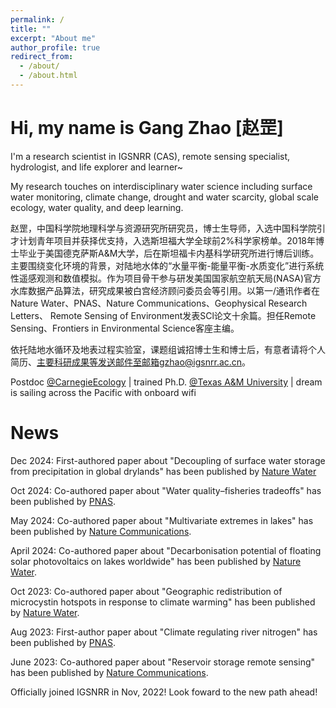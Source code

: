 ```yaml
---
permalink: /
title: ""
excerpt: "About me"
author_profile: true
redirect_from: 
  - /about/
  - /about.html
---
```

Hi, my name is Gang Zhao [赵罡]
=====
I'm a research scientist in IGSNRR (CAS), remote sensing specialist, hydrologist, and life explorer and learner~

My research touches on interdisciplinary water science including surface water monitoring, climate change, drought and water scarcity, global scale ecology, water quality, and deep learning.

赵罡，中国科学院地理科学与资源研究所研究员，博士生导师，入选中国科学院引才计划青年项目并获择优支持，入选斯坦福大学全球前2%科学家榜单。2018年博士毕业于美国德克萨斯A&M大学，后在斯坦福卡内基科学研究所进行博后训练。主要围绕变化环境的背景，对陆地水体的“水量平衡-能量平衡-水质变化”进行系统性遥感观测和数值模拟。作为项目骨干参与研发美国国家航空航天局(NASA)官方水库数据产品算法，研究成果被白宫经济顾问委员会等引用。以第一/通讯作者在Nature Water、PNAS、Nature Communications、Geophysical Research Letters、 Remote Sensing of Environment发表SCl论文十余篇。担任Remote Sensing、Frontiers in Environmental Science客座主编。

依托陆地水循环及地表过程实验室，课题组诚招博士生和博士后，有意者请将个人简历、主要科研成果等发送邮件至邮箱gzhao@igsnrr.ac.cn。

Postdoc [@CarnegieEcology](https://bse.carnegiescience.edu/) | trained Ph.D. [@Texas A&M University](https://engineering.tamu.edu/civil/index.html) | dream is sailing across the Pacific with onboard wifi

News
======
Dec 2024: First-authored paper about "Decoupling of surface water storage from precipitation in global drylands" has been published by [Nature Water](https://doi.org/10.1038/s44221-024-00367-7)

Oct 2024: Co-authored paper about "Water quality–fisheries tradeoffs" has been published by [PNAS](https://doi.org/10.1073/pnas.2322595121).

May 2024: Co-authored paper about "Multivariate extremes in lakes" has been published by [Nature Communications](https://doi.org/10.1038/s41467-024-49012-7).

April 2024: Co-authored paper about "Decarbonisation potential of floating solar photovoltaics on lakes worldwide" has been published by [Nature Water](https://doi.org/10.1038/s44221-024-00251-4).

Oct 2023: Co-authored paper about "Geographic redistribution of microcystin hotspots in response to climate warming" has been published by [Nature Water](https://doi.org/10.1038/s44221-023-00138-w).

Aug 2023: First-author paper about "Climate regulating river nitrogen" has been published by [PNAS](https://doi.org/10.1073/pnas.2220616120).

June 2023: Co-authored paper about "Reservoir storage remote sensing" has been published by [Nature Communications](https://doi.org/10.1038/s41467-023-38843-5).

Officially joined IGSNRR in Nov, 2022! Look foward to the new path ahead!


